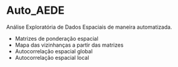 # Auto_AEDE
Análise Exploratória de Dados Espaciais de maneira automatizada.

* Matrizes de ponderação espacial
* Mapa das vizinhanças a partir das matrizes
* Autocorrelação espacial global
* Autocorrelação espacial local
